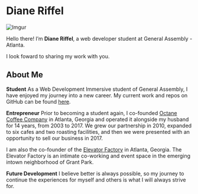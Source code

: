 # Diane Riffel

![Imgur](https://i.imgur.com/fgTHg9Y.png)

Hello there! I’m **Diane Riffel**, a web developer student at General Assembly - Atlanta.

I look foward to sharing my work with you.



## About Me

**Student** As a Web Development Immersive student of General Assembly, I have enjoyed my journey into a new career. My current work and repos on GitHub can be found [here](https://github.com/dcamriff).

**Entrepreneur** Prior to becoming a student again, I co-founded [Octane Coffee Company](http://www.octanecoffee.com/) in Atlanta, Georgia and operated it alongside my husband for 14 years, from 2003 to 2017. We grew our partnership in 2010, expanded to six cafes and two roasting facilities, and then we were presented with an opportunity to sell our business in 2017.

I am also the co-founder of the [Elevator Factory](http://www.elevatorfactory.com) in Atlanta, Georgia. The Elevator Factory is an intimate co-working and event space in the emerging intown neighborhood of Grant Park.

**Future Development** I believe better is always possible, so my journey to continue the experiences for myself and others is what I will always strive for.
